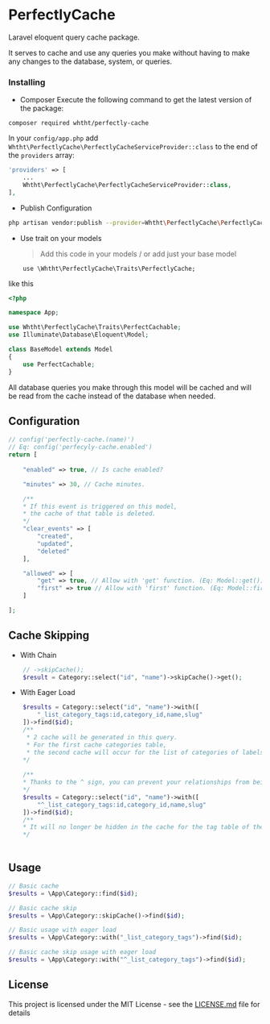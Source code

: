 # PerfectlyCache

Laravel eloquent query cache package.

It serves to cache and use any queries you make without having to make any changes to the database, system, or queries.

### Installing

- Composer
Execute the following command to get the latest version of the package:
```
composer required whtht/perfectly-cache
```

In your `config/app.php` add `Whtht\PerfectlyCache\PerfectlyCacheServiceProvider::class` to the end of the `providers` array:

```php
'providers' => [
    ...
    Whtht\PerfectlyCache\PerfectlyCacheServiceProvider::class,
],
```

- Publish Configuration
````bash
php artisan vendor:publish --provider=Whtht\PerfectlyCache\PerfectlyCacheServiceProvider
````

- Use trait on your models 
    >Add this code in your models / or add just your base model

```
    use \Whtht\PerfectlyCache\Traits\PerfectlyCache;
```
like this
````php
<?php

namespace App;

use Whtht\PerfectlyCache\Traits\PerfectCachable;
use Illuminate\Database\Eloquent\Model;

class BaseModel extends Model
{
    use PerfectCachable;
}

````

All database queries you make through this model will be cached and will be read from the cache instead of the database when needed.

## Configuration
````php
// config('perfectly-cache.(name)')
// Eq: config('perfecyly-cache.enabled')
return [
    
    "enabled" => true, // Is cache enabled?

    "minutes" => 30, // Cache minutes.

    /**
    * If this event is triggered on this model,
    * the cache of that table is deleted.
    */
    "clear_events" => [
        "created",
        "updated",
        "deleted"
    ],

    "allowed" => [
        "get" => true, // Allow with 'get' function. (Eq: Model::get())
        "first" => true // Allow with 'first' function. (Eq: Model::first(); Model::find(); Model::findOrFail() )
    ]

];
````

## Cache Skipping
- With Chain 
```php
    // ->skipCache();
    $result = Category::select("id", "name")->skipCache()->get();
```
- With Eager Load
```php
    $results = Category::select("id", "name")->with([
        "_list_category_tags:id,category_id,name,slug"
    ])->find($id);
    /**
     * 2 cache will be generated in this query.
     * For the first cache categories table,
     * the second cache will occur for the list of categories of labels.
    */ 
    
    /**
    * Thanks to the ^ sign, you can prevent your relationships from being cached.
    */
    $results = Category::select("id", "name")->with([
        "^_list_category_tags:id,category_id,name,slug"
    ])->find($id);
    /**
    * It will no longer be hidden in the cache for the tag table of the categories.
    */
   
```

## Usage

````php
// Basic cache
$results = \App\Category::find($id);

// Basic cache skip
$results = \App\Category::skipCache()->find($id);

// Basic usage with eager load
$results = \App\Category::with("_list_category_tags")->find($id);

// Basic cache skip usage with eager load
$results = \App\Category::with("^_list_category_tags")->find($id);

````

## License

This project is licensed under the MIT License - see the [LICENSE.md](LICENSE.md) file for details
